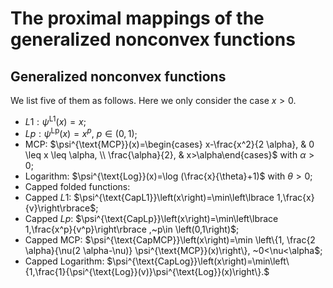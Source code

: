 # The proximal mappings of the generalized nonconvex functions

## Generalized nonconvex functions
We list five of them as follows. Here we only consider the case $x > 0$.
- $L1: \psi^{\text{L1}}\left(x\right)=x$;
- $Lp: \psi^{\text{Lp}}\left(x\right)=x^p,~p\in \left(0,1\right)$;
- MCP: $\psi^{\text{MCP}}(x)=\begin{cases} x-\frac{x^2}{2 \alpha}, & 0 \leq x \leq \alpha, \\ \frac{\alpha}{2}, & x>\alpha\end{cases}$ with $\alpha>0$;
- Logarithm: $\psi^{\text{Log}}(x)=\log (\frac{x}{\theta}+1)$ with $\theta>0$;
- Capped folded functions:
 - Capped $L1$: $\psi^{\text{CapL1}}\left(x\right)=\min\left\lbrace 1,\frac{x}{v}\right\rbrace$; 
 - Capped $Lp$: $\psi^{\text{CapLp}}\left(x\right)=\min\left\lbrace 1,\frac{x^p}{v^p}\right\rbrace ,~p\in \left(0,1\right)$; 
 - Capped MCP: $\psi^{\text{CapMCP}}\left(x\right)=\min \left\{1, \frac{2 \alpha}{\nu(2 \alpha-\nu)} \psi^{\text{MCP}}(x)\right\}, ~0<\nu<\alpha$;
 - Capped Logarithm: $\psi^{\text{CapLog}}\left(x\right)=\min\left\{1,\frac{1}{\psi^{\text{Log}}(v)}\psi^{\text{Log}}(x)\right\}.$
